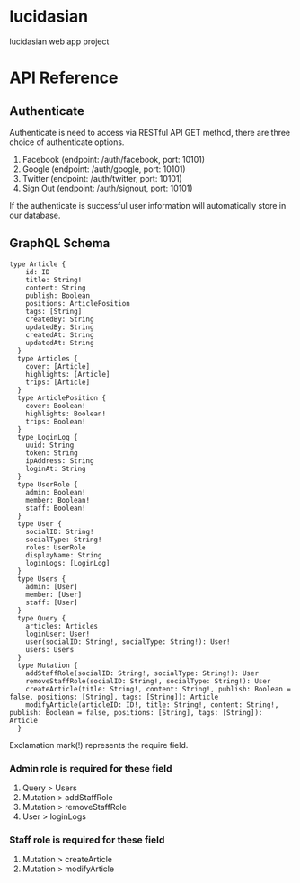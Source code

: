 # lucidasian
lucidasian web app project

# API Reference

## Authenticate
Authenticate is need to access via RESTful API GET method, there are three choice of authenticate options.

1. Facebook (endpoint: /auth/facebook, port: 10101)
2. Google (endpoint: /auth/google, port: 10101)
3. Twitter (endpoint: /auth/twitter, port: 10101)
4. Sign Out (endpoint: /auth/signout, port: 10101)

If the authenticate is successful user information will automatically store in our database.

## GraphQL Schema
```
type Article {
    id: ID
    title: String!
    content: String
    publish: Boolean
    positions: ArticlePosition
    tags: [String]
    createdBy: String
    updatedBy: String
    createdAt: String
    updatedAt: String 
  }
  type Articles {
    cover: [Article]
    highlights: [Article]
    trips: [Article]
  }
  type ArticlePosition {
    cover: Boolean!
    highlights: Boolean!
    trips: Boolean!
  }
  type LoginLog {
    uuid: String
    token: String
    ipAddress: String
    loginAt: String
  }
  type UserRole {
    admin: Boolean!
    member: Boolean!
    staff: Boolean!
  }
  type User {
    socialID: String!
    socialType: String!
    roles: UserRole
    displayName: String
    loginLogs: [LoginLog]
  }
  type Users {
    admin: [User]
    member: [User]
    staff: [User]
  }
  type Query {
    articles: Articles
    loginUser: User!
    user(socialID: String!, socialType: String!): User!
    users: Users
  }
  type Mutation {
    addStaffRole(socialID: String!, socialType: String!): User
    removeStaffRole(socialID: String!, socialType: String!): User
    createArticle(title: String!, content: String!, publish: Boolean = false, positions: [String], tags: [String]): Article
    modifyArticle(articleID: ID!, title: String!, content: String!, publish: Boolean = false, positions: [String], tags: [String]): Article
  }
```
Exclamation mark(!) represents the require field.

### Admin role is required for these field
1. Query > Users
2. Mutation > addStaffRole
3. Mutation > removeStaffRole
4. User > loginLogs

### Staff role is required for these field
1. Mutation > createArticle
2. Mutation > modifyArticle
